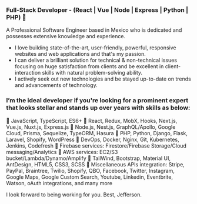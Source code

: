 ### Full-Stack Developer - (React | Vue | Node | Express | Python | PHP) 👋

A Professional Software Engineer based in Mexico who is dedicated and possesses extensive knowledge and experience.
- I love building state-of-the-art, user-friendly, powerful, responsive websites and web applications and that's my passion.
- I can deliver a brilliant solution for technical & non-technical issues focusing on huge satisfaction from clients and be excellent in client-interaction skills with natural problem-solving ability.
- I actively seek out new technologies and be stayed up-to-date on trends and advancements of technology.

### I’m the ideal developer if you're looking for a prominent expert that looks stellar and stands up over years with skills as below:

👋 JavaScript, TypeScript, ES6+
👋 React, Redux, MobX, Hooks, Next.js, Vue.js, Nuxt.js, Express.js
👋 Node.js, Nest.js, GraphQL/Apollo, Google Cloud, Prisma, Sequelize, TypeORM, Hasura
👋 PHP, Python, Django, Flask, Laravel, Shopify, WordPress
👋 DevOps, Docker, Nginx, Git, Kubernetes, Jenkins, Codefresh
👋 Firebase services: Firestore/Firebase Storage/Cloud messaging/Analytics
👋 AWS services: EC2/S3 bucket/Lambda/Dynamo/Amplify
👋 TailWind, Bootstrap, Material UI, AntDesign, HTML5, CSS3, SCSS
👋 Miscellaneous APIs integration:
Stripe, PayPal, Braintree, Twilio, Shopify, QBO, Facebook, Twitter, Instagram, Google Maps, Google Custom Search, Youtube, Linkedin, Eventbrite, Watson, oAuth integrations, and many more

I look forward to being working for you.
Best, Jefferson.
